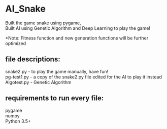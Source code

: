 # AI_Snake
Built the game snake using pygame,  
Built AI using Genetic Algorithm and Deep Learning to play the game!  
  
*Note: Fitness function and new generation functions will be further optimized


## file descriptions:  
snake2.py - to play the game manually, have fun!  
pg-test1.py - a copy of the snake2.py file edited for the AI to play it instead  
Algotest.py - Genetic Algorithm

## requirements to run every file:
pygame  
numpy  
Python 3.5+
